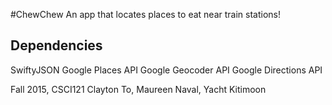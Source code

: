 #ChewChew
An app that locates places to eat near train stations!

## Dependencies
SwiftyJSON
Google Places API
Google Geocoder API
Google Directions API

Fall 2015, CSCI121
Clayton To, Maureen Naval, Yacht Kitimoon
